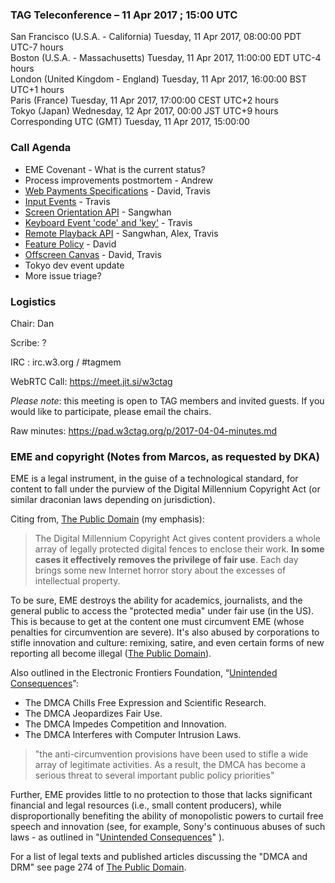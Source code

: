 ### TAG Teleconference – 11 Apr 2017 ; 15:00 UTC

San Francisco (U.S.A. - California)	Tuesday, 11 Apr 2017, 08:00:00	PDT	UTC-7 hours  
Boston (U.S.A. - Massachusetts)	Tuesday, 11 Apr 2017, 11:00:00	EDT	UTC-4 hours  
London (United Kingdom - England)	Tuesday, 11 Apr 2017, 16:00:00	BST	UTC+1 hours  
Paris (France)	Tuesday, 11 Apr 2017, 17:00:00	CEST	UTC+2 hours  
Tokyo (Japan)	Wednesday, 12 Apr 2017, 00:00	JST	UTC+9 hours  
Corresponding UTC (GMT)	Tuesday, 11 Apr 2017, 15:00:00	 

### Call Agenda

* EME Covenant - What is the current status?
* Process improvements postmortem - Andrew
* [Web Payments Specifications](https://github.com/w3ctag/spec-reviews/issues/152) - David, Travis
* [Input Events](https://github.com/w3ctag/spec-reviews/issues/160) - Travis
* [Screen Orientation API](https://github.com/w3ctag/spec-reviews/issues/157) - Sangwhan
* [Keyboard Event 'code' and 'key'](https://github.com/w3ctag/spec-reviews/issues/155) - Travis
* [Remote Playback API](https://github.com/w3ctag/spec-reviews/issues/145) - Sangwhan, Alex, Travis
* [Feature Policy](https://github.com/w3ctag/spec-reviews/issues/159) - David
* [Offscreen Canvas](https://github.com/w3ctag/spec-reviews/issues/141) - David, Travis
* Tokyo dev event update
* More issue triage?

### Logistics

Chair: Dan

Scribe: ?

IRC : irc.w3.org / #tagmem

WebRTC Call: https://meet.jit.si/w3ctag

*Please note*: this meeting is open to TAG members and invited guests. If you would like to participate, please email the chairs.

Raw minutes: https://pad.w3ctag.org/p/2017-04-04-minutes.md

### EME and copyright (Notes from Marcos, as requested by DKA)
EME is a legal instrument, in the guise of a technological standard, for content to fall under the purview of the Digital Millennium Copyright Act (or similar draconian laws depending on jurisdiction).

Citing from, [The Public Domain](http://www.thepublicdomain.org/download/) (my emphasis):

> The Digital Millennium Copyright Act gives content providers a whole array of legally protected digital fences to enclose
their work. **In some cases it effectively removes the privilege of fair use**.
Each day brings some new Internet horror story about the excesses of intellectual
property.

To be sure, EME destroys the ability for academics, journalists, and the general public to access the "protected media" under fair use (in the US). This is because to get at the content one must circumvent EME (whose penalties for circumvention are severe). It's also abused by corporations to stifle innovation and culture: remixing, satire, and even certain forms of new reporting all become illegal ([The Public Domain](http://www.thepublicdomain.org/download/)). 

Also outlined in the Electronic Frontiers Foundation, “[Unintended Consequences](https://www.eff.org/files/2014/09/16/unintendedconsequences2014.pdf)”:

* The DMCA Chills Free Expression and Scientific Research.
* The DMCA Jeopardizes Fair Use.
* The DMCA Impedes Competition and Innovation.
* The DMCA Interferes with Computer Intrusion Laws.

> "the anti-circumvention provisions have been used to stifle a wide array of legitimate activities. As a result, the DMCA has become a serious threat to several important public policy priorities"

Further, EME provides little to no protection to those that lacks significant financial and legal resources (i.e., small content producers), while disproportionally benefiting the ability of monopolistic powers to curtail free speech and innovation (see, for example, Sony's continuous abuses of such laws - as outlined in "[Unintended Consequences](https://www.eff.org/files/2014/09/16/unintendedconsequences2014.pdf)" ).  

For a list of legal texts and published articles discussing the "DMCA and DRM" see page 274 of [The Public Domain](http://www.thepublicdomain.org/download/). 
